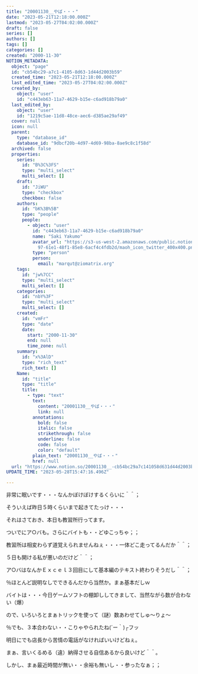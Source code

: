 ```yaml
---
title: "20001130__やば・・・"
date: "2023-05-21T12:18:00.000Z"
lastmod: "2023-05-27T04:02:00.000Z"
draft: false
series: []
authors: []
tags: []
categories: []
created: "2000-11-30"
NOTION_METADATA:
  object: "page"
  id: "cb54bc29-a7c1-4105-8d63-1d44d2003b59"
  created_time: "2023-05-21T12:18:00.000Z"
  last_edited_time: "2023-05-27T04:02:00.000Z"
  created_by:
    object: "user"
    id: "c443eb63-11a7-4629-b15e-c6ad918b79a0"
  last_edited_by:
    object: "user"
    id: "1219c5ae-11d8-48ce-aec6-d385ae29af49"
  cover: null
  icon: null
  parent:
    type: "database_id"
    database_id: "9dbcf20b-4d97-4d69-98ba-8ae9c8c1f58d"
  archived: false
  properties:
    series:
      id: "B%3C%3FS"
      type: "multi_select"
      multi_select: []
    draft:
      id: "JiWU"
      type: "checkbox"
      checkbox: false
    authors:
      id: "bK%3B%5B"
      type: "people"
      people:
        - object: "user"
          id: "c443eb63-11a7-4629-b15e-c6ad918b79a0"
          name: "Saki Yakumo"
          avatar_url: "https://s3-us-west-2.amazonaws.com/public.notion-static.com/3ad1c4\
            97-61e1-48f1-85e8-6acf4c4fdb2d/maoh_icon_twitter_400x400.png"
          type: "person"
          person:
            email: "marqut@ziomatrix.org"
    tags:
      id: "jw%7CC"
      type: "multi_select"
      multi_select: []
    categories:
      id: "nbY%3F"
      type: "multi_select"
      multi_select: []
    created:
      id: "vmFr"
      type: "date"
      date:
        start: "2000-11-30"
        end: null
        time_zone: null
    summary:
      id: "x%3AlD"
      type: "rich_text"
      rich_text: []
    Name:
      id: "title"
      type: "title"
      title:
        - type: "text"
          text:
            content: "20001130__やば・・・"
            link: null
          annotations:
            bold: false
            italic: false
            strikethrough: false
            underline: false
            code: false
            color: "default"
          plain_text: "20001130__やば・・・"
          href: null
  url: "https://www.notion.so/20001130__-cb54bc29a7c141058d631d44d2003b59"
UPDATE_TIME: "2023-05-28T15:47:16.496Z"

---
```

<link rel="stylesheet" href="https://cdn.jsdelivr.net/npm/katex@0.16.2/dist/katex.min.css" integrity="sha384-bYdxxUwYipFNohQlHt0bjN/LCpueqWz13HufFEV1SUatKs1cm4L6fFgCi1jT643X" crossorigin="anonymous">


非常に眠いです・・・なんかぼけぼけするくらいに＾＾；


そういえば昨日５時くらいまで起きてたっけ・・・


それはさておき、本日も教習所行ってます。


ついでにア○バも。さらにバイトも・・どゆこっちゃ；；


教習所は相変わらず道覚えられませんねぇ・・・一体どこ走ってるんだか＾＾；


５日も開ける私が悪いのだけど＾＾；


ア○バはなんかＥｘｃｅｌ３回目にして基本編のテキスト終わりそうだし＾＾；


％ほとんど説明なしでできるんだから当然か。まぁ基本だしｗ


バイトは・・・今日ゲームソフトの棚卸ししてきまして、当然ながら数が合わない（爆）


ので、いろいろとまぁトリックを使って（謎）数あわせてしゅ～りょ～


％でも、３本合わない・・こりゃやられたね(´ー｀)┌フッ


明日にでも店長から苦情の電話がなければいいけどねぇ。


まぁ、言いくるめる（違）納得させる自信あるから良いけど＾＾。


しかし、まぁ最近時間が無い・・余裕も無いし・・参ったなぁ；；

